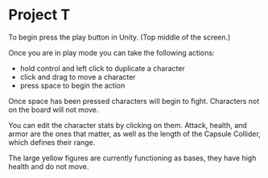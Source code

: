 # Project T

To begin press the play button in Unity. (Top middle of the screen.)

Once you are in play mode you can take the following actions:
* hold control and left click to duplicate a character
* click and drag to move a character
* press space to begin the action

Once space has been pressed characters will begin to fight. Characters not on the board will not move. 

You can edit the character stats by clicking on them. Attack, health, and armor are the ones that matter, as well as the length of the Capsule Collider, which defines their range. 

The large yellow figures are currently functioning as bases, they have high health and do not move.
